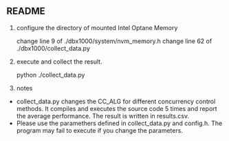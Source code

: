 
README
---

1. configure the directory of mounted Intel Optane Memory

    change line 9 of ./dbx1000/system/nvm\_memory.h
    change line 62 of ./dbx1000/collect\_data.py

2. execute and collect the result.

    python ./collect\_data.py

3. notes

* collect\_data.py changes the CC\_ALG for different concurrency control methods. It compiles and executes the source code 5 times and report the average performance. The result is written in results.csv. 
* Please use the paramethers defined in collect\_data.py and config.h. The program may fail to execute if you change the parameters.   

